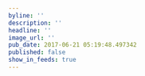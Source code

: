 ```yaml
---
byline: ''
description: ''
headline: ''
image_url: ''
pub_date: 2017-06-21 05:19:48.497342
published: false
show_in_feeds: true
---
```

